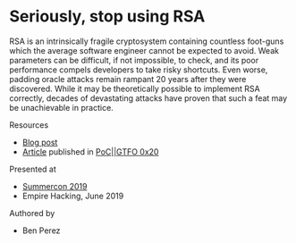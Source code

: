 # Seriously, stop using RSA

RSA is an intrinsically fragile cryptosystem containing countless foot-guns which the average software engineer cannot be expected to avoid. Weak parameters can be difficult, if not impossible, to check, and its poor performance compels developers to take risky shortcuts. Even worse, padding oracle attacks remain rampant 20 years after they were discovered. While it may be theoretically possible to implement RSA correctly, decades of devastating attacks have proven that such a feat may be unachievable in practice.

Resources

* [Blog post](https://blog.trailofbits.com/2019/07/08/fuck-rsa/)
* [Article](/papers/rsagtfo.pdf) published in [PoC||GTFO 0x20](https://www.sultanik.com/pocorgtfo/#0x20)

Presented at

* [Summercon 2019](https://www.youtube.com/watch?v=lElHzac8DDI)
* Empire Hacking, June 2019

Authored by

* Ben Perez
